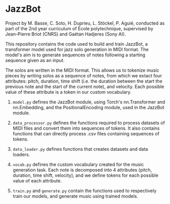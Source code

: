 # JazzBot
Project by M. Basse, C. Soto, H. Duprieu, L. Stöckel, P. Aguié, conducted as part of the 2nd year curriculum of École polytechnique, supervised by Jean-Pierre Briot (CNRS) and Gaëtan Hadjeres (Sony AI).

This repository contains the code used to build and train JazzBot, a transformer model used for jazz solo generation in MIDI format. The model's aim is to generate sequences of notes following a starting sequence given as an input.

The solos are written in the MIDI format. This allows us to tokenize music pieces by writing solos as a sequence of notes, from which we extact four attributes: pitch, duration, time shift (i.e. the duration between the start the previous note and the start of the current note), and velocity. Each possible value of these attribute is a token in our custom vocabulary.


1. `model.py` defines the JazzBot module, using Torch's nn.Transformer and nn.Embedding, and the PositionalEncoding module, used in the JazzBot module.

2. `data_processor.py` defines the functions required to process datasets of MIDI files and convert them into sequences of tokens. It also contains functions that can directly process .csv files containing sequences of tokens.

3. `data_loader.py` defines functions that creates datasets and data loaders.

4. `vocab.py` defines the custom vocabulary created for the music generation task. Each note is decomposed into 4 attributes (pitch, duration, time shift, velocity), and we define tokens for each possible value of each attribute.

5. `train.py` and `generate.py` contain the functions used to respectively train our models, and generate music using trained models.